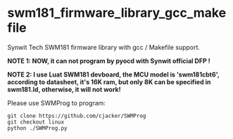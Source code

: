 # swm181_firmware_library_gcc_makefile
Synwit Tech SWM181 firmware library with gcc / Makefile support.

**NOTE 1: NOW, it can not program by pyocd with Synwit official DFP !**

**NOTE 2: I use Luat SWM181 devboard, the MCU model is 'swm181cbt6', according to datasheet, it's 16K ram, but
only 8K can be specified in swm181.ld, otherwise, it will not work!**


Please use SWMProg to program:

```
git clone https://github.com/cjacker/SWMProg
git checkout linux
python ./SWMProg.py
```

